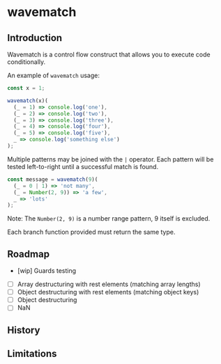 # wavematch

## Introduction

Wavematch is a control flow construct that allows you to execute code conditionally.

An example of `wavematch` usage:

```JavaScript
const x = 1;

wavematch(x)(
  (_ = 1) => console.log('one'),
  (_ = 2) => console.log('two'),
  (_ = 3) => console.log('three'),
  (_ = 4) => console.log('four'),
  (_ = 5) => console.log('five'),
  _ => console.log('something else')
);
```

Multiple patterns may be joined with the `|` operator. Each pattern will be
tested left-to-right until a successful match is found.

```JavaScript
const message = wavematch(9)(
  (_ = 0 | 1) => 'not many',
  (_ = Number(2, 9)) => 'a few',
  _ => 'lots'
);
```

Note: The `Number(2, 9)` is a number range pattern, 9 itself is excluded.

Each branch function provided must return the same type.























## Roadmap

- [wip] Guards testing
- [ ] Array destructuring with rest elements (matching array lengths)
- [ ] Object destructuring with rest elements (matching object keys)
- [ ] Object destructuring 
- [ ] NaN

## History

## Limitations
